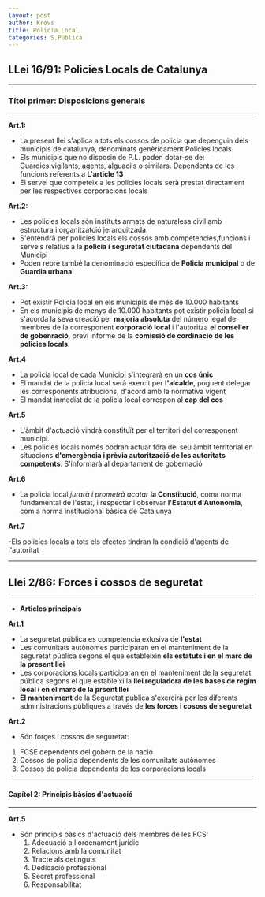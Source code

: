 ```yaml
---
layout: post
author: Krovs
title: Policia Local
categories: S.Pública
---
```


## **LLei 16/91: Policies Locals de Catalunya** 
---

### Títol primer: Disposicions generals ###
---

 **Art.1:**
- La present llei s'aplica a tots els cossos de policia que depenguin dels municipis de catalunya, denominats genèricament Policies locals.
- Els municipis que no disposin de P.L. poden dotar-se de: Guardies,vigilants, agents, alguacils o similars. Dependents de les funcions referents a **L'article 13**
- El servei que competeix a les policies locals serà prestat directament per les respectives corporacions locals

 **Art.2:**

- Les policies locals són instituts armats de naturalesa civil amb estructura i organitzatció jerarquitzada.
- S'entendrà per policies locals els cossos amb competencies,funcions i serveis relatius a la **policia i seguretat ciutadana** dependents del Municipi
- Poden rebre també la denominació específica de **Policia municipal** o de **Guardia urbana**

 **Art.3:**

- Pot existir Policia local en els municipis de més de 10.000 habitants
- En els municipis de menys de 10.000 habitants pot existir policia local si s'acorda la seva creació per **majoria absoluta** del número legal de membres de la corresponent **corporació local** i l'autoritza **el conseller de gobenració**, previ informe de la **comissió de cordinació de les policies locals**.

 **Art.4**

- La policia local de cada Municipi s'integrarà en un **cos únic**
- El mandat de la policia local serà exercit per **l'alcalde**, poguent delegar les corresponents atribucions, d'acord amb la normativa vigent
- El mandat inmediat de la policia local correspon al **cap del cos**

 **Art.5**

- L'àmbit d'actuació vindrà constituït per el territori del corresponent municipi.
- Les policies locals només podran actuar fóra del seu àmbit territorial en situacions **d'emergència i prèvia autorització de les autoritats competents**. S'informarà al departament de gobernació

 **Art.6**

- La policia local *jurarà i prometrà acatar* **la Constitució**, coma norma fundamental de l'estat, i respectar i observar **l'Estatut d'Autonomia**, com a norma institucional bàsica de Catalunya

 **Art.7** 

-Els policies locals a tots els efectes tindran la condició d'agents de l'autoritat

---

## **Llei 2/86: Forces i cossos de seguretat** ##
---

- **Articles principals**

 **Art.1**
- La seguretat pública es competencia exlusiva de **l'estat**
- Les comunitats autònomes participaran en el manteniment de la seguretat pública segons el que estableixin **els estatuts i en el marc de la present llei** 
- Les corporacions locals participaran en el manteniment de la seguretat pública segons el que estableixi la **llei reguladora de les bases de règim local i en el marc de la prsent llei**
- **El manteniment** de la Seguretat pública s'exercirà per les diferents administracions públiques a través de **les forces i cososs de seguretat**

 **Art.2**

- Són forçes i cossos de seguretat:
 1. FCSE dependents del gobern de la nació
 2. Cossos de policia dependents de les comunitats autònomes
 3. Cossos de policia dependents de les corporacions locals

---
#### Capítol 2: Principis bàsics d'actuació ####
---
**Art.5**

- Són principis bàsics d'actuació dels membres de les FCS:
    1. Adecuació a l'ordenament jurídic
    2. Relacions amb la comunitat
    3. Tracte als detinguts
    4. Dedicació professional 
    5. Secret professional
    6. Responsabilitat 

